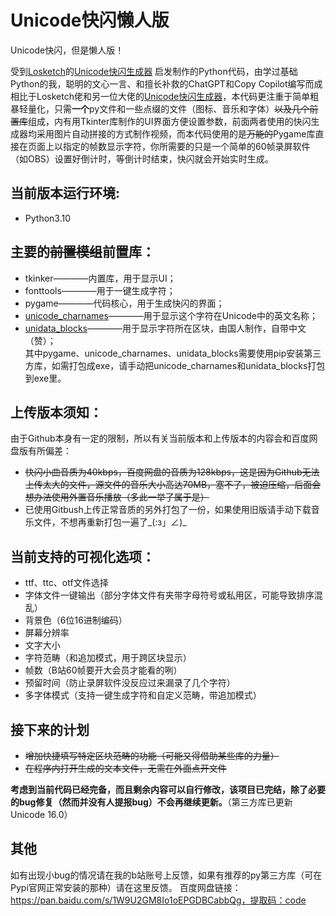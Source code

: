 # Unicode快闪懒人版
Unicode快闪，但是懒人版！<br/>

受到[Losketch](https://github.com/Losketch/Unicode-Flash-Mob)的[Unicode快闪生成器](https://github.com/Losketch/Unicode-Flash-Mob) 启发制作的Python代码，由学过基础Python的我，聪明的文心一言、和擅长补救的ChatGPT和Copy Copilot编写而成<br/>
相比于Losketch佬和另一位大佬的[Unicode快闪生成器](https://github.com/tile-WWDCCS-name/unicode-flash-generator)，本代码更注重于简单粗暴轻量化，只需**一个**py文件和一些点缀的文件（图标、音乐和字体）<del>以及几个前置库</del>组成，内有用Tkinter库制作的UI界面方便设置参数，前面两者使用的快闪生成器均采用图片自动拼接的方式制作视频，而本代码使用的是<del>万能的</del>Pygame库直接在页面上以指定的帧数显示字符，你所需要的只是一个简单的60帧录屏软件（如OBS）设置好倒计时，等倒计时结束，快闪就会开始实时生成。
<br/>

## 当前版本运行环境:
- Python3.10<br/>
## 主要的<del>前置模组</del>前置库：
- tkinker————内置库，用于显示UI；
- fonttools————用于一键生成字符；
- pygame————代码核心，用于生成快闪的界面；
- [unicode_charnames](https://github.com/mlodewijck/unicode_charnames)————用于显示这个字符在Unicode中的英文名称；
- [unidata_blocks](https://github.com/TakWolf/unidata-blocks)————用于显示字符所在区块，由国人制作，自带中文（赞）；<br/>
其中pygame、unicode_charnames、unidata_blocks需要使用pip安装第三方库，如需打包成exe，请手动把unicode_charnames和unidata_blocks打包到exe里。
## 上传版本须知：
由于Github本身有一定的限制，所以有关当前版本和上传版本的内容会和百度网盘版有所偏差：
- <del>快闪小曲音质为40kbps，百度网盘的音质为128kbps，这是因为Github无法上传太大的文件，源文件的音乐大小高达70MB，塞不了，被迫压缩，后面会想办法使用外置音乐播放（多此一举了属于是）</del>
- 已使用Gitbush上传正常音质的另外打包了一份，如果使用旧版请手动下载音乐文件，不想再重新打包一遍了_(:з」∠)_
## 当前支持的可视化选项：
- ttf、ttc、otf文件选择
- 字体文件一键输出（部分字体文件有夹带字母符号或私用区，可能导致排序混乱）
- 背景色（6位16进制编码）
- 屏幕分辨率
- 文字大小
- 字符范畴（和追加模式，用于跨区块显示）
- 帧数（B站60帧要开大会员才能看的咧）
- 预留时间（防止录屏软件没反应过来漏录了几个字符）
- 多字体模式（支持一键生成字符和自定义范畴，带追加模式）
## 接下来的计划
- <del>增加快捷填写特定区块范畴的功能（可能又得借助某些库的力量）</del>
- <del>在程序内打开生成的文本文件，无需在外面点开文件</del>

**考虑到当前代码已经完备，而且剩余内容可以自行修改，该项目已完结，除了必要的bug修复（然而并没有人提报bug）不会再继续更新。**（第三方库已更新Unicode 16.0）
## 其他
如有出现小bug的情况请在我的b站账号上反馈，如果有推荐的py第三方库（可在Pypi官网正常安装的那种）请在这里反馈。
百度网盘链接：https://pan.baidu.com/s/1W9U2GM8Io1oEPGDBCabbQg，提取码：code
